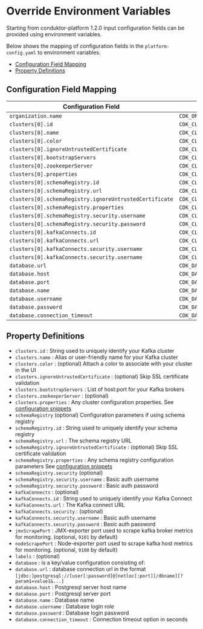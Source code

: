 # Override Environment Variables

Starting from conduktor-platform 1.2.0 input configuration fields can be provided using environment variables.

Below shows the mapping of configuration fields in the `platform-config.yaml` to environment variables.

- [Configuration Field Mapping](#configuration-field-mapping)
- [Property Definitions](#property-definitions)

## Configuration Field Mapping

| Configuration Field     | Environment Variable    |
|-----|-----|
| `organization.name`    | `CDK_ORGANIZATION_NAME`  |
| `clusters[0].id`    | `CDK_CLUSTERS_1_ID`  |
| `clusters[0].name`    | `CDK_CLUSTERS_1_NAME`  |
| `clusters[0].color`    | `CDK_CLUSTERS_1_COLOR`  |
| `clusters[0].ignoreUntrustedCertificate`    | `CDK_CLUSTERS_1_IGNOREUNTRUSTEDCERTIFICATE`  |
| `clusters[0].bootstrapServers`    | `CDK_CLUSTERS_1_BOOTSTRAPSERVERS`  | 
| `clusters[0].zookeeperServer`    | `CDK_CLUSTERS_1_ZOOKEEPERSERVER`  | 
| `clusters[0].properties`    | `CDK_CLUSTERS_1_PROPERTIES`  | 
| `clusters[0].schemaRegistry.id`    | `CDK_CLUSTERS_1_SCHEMAREGISTRY_ID`  | 
| `clusters[0].schemaRegistry.url`    | `CDK_CLUSTERS_1_SCHEMAREGISTRY_URL`  | 
| `clusters[0].schemaRegistry.ignoreUntrustedCertificate`    | `CDK_CLUSTERS_1_SCHEMAREGISTRY_IGNOREUNTRUSTEDCERTIFICATE`  | 
| `clusters[0].schemaRegistry.properties`    | `CDK_CLUSTERS_1_SCHEMAREGISTRY_PROPERTIES`  | 
| `clusters[0].schemaRegistry.security.username`    | `CDK_CLUSTERS_1_SCHEMAREGISTRY_SECURITY_USERNAME`  | 
| `clusters[0].schemaRegistry.security.password`    | `CDK_CLUSTERS_1_SCHEMAREGISTRY_SECURITY_PASSWORD`  | 
| `clusters[0].kafkaConnects.id`    | `CDK_CLUSTERS_1_KAFKACONNECTS_ID`  | 
| `clusters[0].kafkaConnects.url`    | `CDK_CLUSTERS_1_KAFKACONNECTS_URL`  | 
| `clusters[0].kafkaConnects.security.username`    | `CDK_CLUSTERS_1_KAFKACONNECTS_SECURITY_USERNAME`  | 
| `clusters[0].kafkaConnects.security.username`    | `CDK_CLUSTERS_1_KAFKACONNECTS_SECURITY_PASSWORD`  |
| `database.url`    | `CDK_DATABASE_URL`  | 
| `database.host`    | `CDK_DATABASE_HOST`  |
| `database.port`    | `CDK_DATABASE_PORT`  |
| `database.name`    | `CDK_DATABASE_NAME`  |
| `database.username`    | `CDK_DATABASE_USERNAME`  |
| `database.password`    | `CDK_DATABASE_PASSWORD`  |
| `database.connection_timeout`    | `CDK_DATABASE_CONNECTIONTIMEOUT`  |


## Property Definitions

- `clusters.id` : String used to uniquely identify your Kafka cluster
- `clusters.name` : Alias or user-friendly name for your Kafka cluster
- `clusters.color` : (optional) Attach a color to associate with your cluster in the UI
- `clusters.ignoreUntrustedCertificate` : (optional) Skip SSL certificate validation
- `clusters.bootstrapServers` : List of host:port for your Kafka brokers
- `clusters.zookeeperServer` : (optional)
- `clusters.properties` : Any cluster configuration properties. See [configuration snippets](./Configuration.md#confluent-cloud-example)
- `schemaRegistry` (optional)  Configuration parameters if using schema registry
- `schemaRegistry.id` : String used to uniquely identify your schema registry
- `schemaRegistry.url` : The schema registry URL
- `schemaRegistry.ignoreUntrustedCertificate` : (optional) Skip SSL certificate validation
- `schemaRegistry.properties` : Any schema registry configuration parameters See [configuration snippets](./Configuration.md#confluent-cloud-example)
- `schemaRegistry.security` (optional)
- `schemaRegistry.security.username` : Basic auth username
- `schemaRegistry.security.password` : Basic auth password
- `kafkaConnects` : (optional)
- `kafkaConnects.id` : String used to uniquely identify your Kafka Connect
- `kafkaConnects.url` : The Kafka connect URL
- `kafkaConnects.security` : (optional)
- `kafkaConnects.security.username` : Basic auth username
- `kafkaConnects.security.password` : Basic auth password 
- `jmxScrapePort` : JMX-exporter port used to scrape kafka broker metrics for monitoring. (optional, `9101` by default)
- `nodeScrapePort` : Node-exporter port used to scrape kafka host metrics for monitoring. (optional, `9100` by default)
- `labels` : (optional)
- `database` : is a key/value configuration consisting of:  
- `database.url` : database connection url in the format `[jdbc:]postgresql://[user[:password]@]netloc[:port][/dbname][?param1=value1&...]`    
- `database.host` : Postgresql server host name   
- `database.port` : Postgresql server port   
- `database.name` : Database name    
- `database.username` : Database login role   
- `database.password` : Database login password   
- `database.connection_timeout` : Connection timeout option in seconds 
